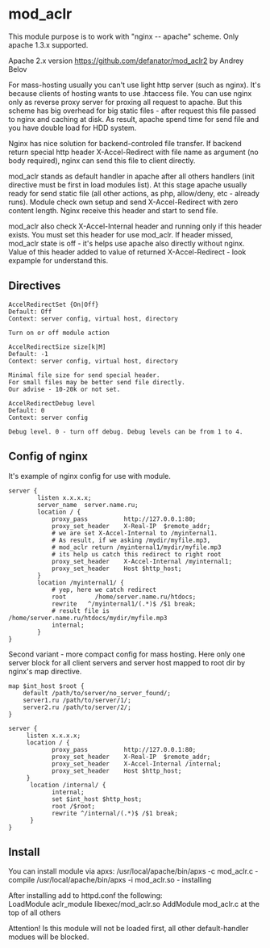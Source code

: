 # mod_aclr

This module purpose is to work with "nginx -- apache" scheme. Only apache 1.3.x supported.

Apache 2.x version https://github.com/defanator/mod_aclr2 by Andrey Belov

For mass-hosting usually you can't use light http server (such as nginx). It's because clients of hosting wants to use .htaccess file. You can use nginx only as reverse proxy server for proxing all request to apache. But this scheme has big overhead for big static files - after request this file passed to nginx and caching at disk. As result, apache spend time for send file and you have double load for HDD system.

Nginx has nice solution for backend-controled file transfer. If backend return special http header X-Accel-Redirect with file name as argument (no body required), nginx can send this file to client directly.

mod_aclr stands as default handler in apache after all others handlers (init directive must be first in load modules list). At this stage apache usually ready for send static file (all other actions, as php, allow/deny, etc - already runs). Module check own setup and send X-Accel-Redirect with zero content length. Nginx receive this header and start to send file.

mod_aclr also check X-Accel-Internal header and running only if this header exists. You must set this header for use mod_aclr. If header missed, mod_aclr state is off - it's helps use apache also directly without nginx. Value of this header added to value of returned X-Accel-Redirect - look expample for understand this.

Directives
----------
```
AccelRedirectSet {On|Off}
Default: Off
Context: server config, virtual host, directory

Turn on or off module action

AccelRedirectSize size[k|M]
Default: -1
Context: server config, virtual host, directory

Minimal file size for send special header. 
For small files may be better send file directly. 
Our advise - 10-20k or not set.

AccelRedirectDebug level
Default: 0
Context: server config

Debug level. 0 - turn off debug. Debug levels can be from 1 to 4.
```
Config of nginx
---------------

It's example of nginx config for use with module.
```
server {
        listen x.x.x.x;
        server_name  server.name.ru;
        location / {
            proxy_pass          http://127.0.0.1:80;
            proxy_set_header    X-Real-IP  $remote_addr;
            # we are set X-Accel-Internal to /myinternal1. 
            # As result, if we asking /mydir/myfile.mp3, 
            # mod_aclr return /myinternal1/mydir/myfile.mp3
            # its help us catch this redirect to right root
            proxy_set_header    X-Accel-Internal /myinternal1;
            proxy_set_header    Host $http_host;
        }
        location /myinternal1/ {
            # yep, here we catch redirect
            root        /home/server.name.ru/htdocs;
            rewrite   ^/myinternal1/(.*)$ /$1 break;
            # result file is /home/server.name.ru/htdocs/mydir/myfile.mp3
            internal;
        }
}
```
Second variant - more compact config for mass hosting. Here only one server block for all client servers and server host mapped to root dir by nginx's map directive.
```
map $int_host $root {
    default /path/to/server/no_server_found/;
    server1.ru /path/to/server/1/;
    server2.ru /path/to/server/2/;
}

server {
     listen x.x.x.x;
     location / {
            proxy_pass          http://127.0.0.1:80;
            proxy_set_header    X-Real-IP  $remote_addr;
            proxy_set_header    X-Accel-Internal /internal;
            proxy_set_header    Host $http_host;
     }
      location /internal/ {
            internal;
            set $int_host $http_host;
            root /$root;
            rewrite ^/internal/(.*)$ /$1 break;
      }
}
```
Install
-------

You can install module via apxs:
/usr/local/apache/bin/apxs -c mod_aclr.c - compile
/usr/local/apache/bin/apxs -i mod_aclr.so - installing

After installing add to httpd.conf the following:   
LoadModule aclr_module libexec/mod_aclr.so
AddModule mod_aclr.c
at the top of all others

Attention!  Is this module will not be loaded first, all other default-handler modues will be blocked.
